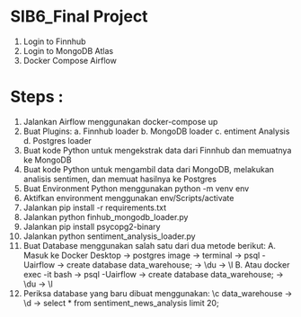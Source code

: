 # SIB6_Final Project
1.  Login to Finnhub
2.  Login to MongoDB Atlas
3.  Docker Compose Airflow
# Steps :
1.  Jalankan Airflow menggunakan docker-compose up
2.  Buat Plugins:
a.  Finnhub loader
b.  MongoDB loader
c.  entiment Analysis
d.  Postgres loader
3.  Buat kode Python untuk mengekstrak data dari Finnhub dan memuatnya ke MongoDB
4.  Buat kode Python untuk mengambil data dari MongoDB, melakukan analisis sentimen, dan memuat hasilnya ke Postgres
5.  Buat Environment Python menggunakan python -m venv env
6.  Aktifkan environment menggunakan env/Scripts/activate
7.  Jalankan pip install -r requirements.txt
8.  Jalankan python finhub_mongodb_loader.py
9.  Jalankan pip install psycopg2-binary
10.  Jalankan python sentiment_analysis_loader.py
11.  Buat Database menggunakan salah satu dari dua metode berikut:
A.  Masuk ke Docker Desktop -> postgres image -> terminal -> psql -Uairflow -> create database data_warehouse; -> \du -> \l
B.  Atau docker exec -it <postgres image id> bash -> psql -Uairflow -> create database data_warehouse; -> \du -> \l
12.  Periksa database yang baru dibuat menggunakan:
\c data_warehouse -> \d -> select * from sentiment_news_analysis limit 20;
